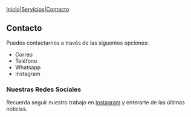 [Inicio](https://tucasainspecciona.github.io)|[Servicios](https://tucasainspecciona.github.io/nav/servicios.md)|[Contacto](#)

## Contacto

Puedes contactarnos a través de las siguentes opciones:

- Correo
- Teléfono
- Whatsapp
- Instagram

### Nuestras Redes Sociales

Recuerda seguir nuestro trabajo en [instagram](#) y enterarte de las últimas noticias.
